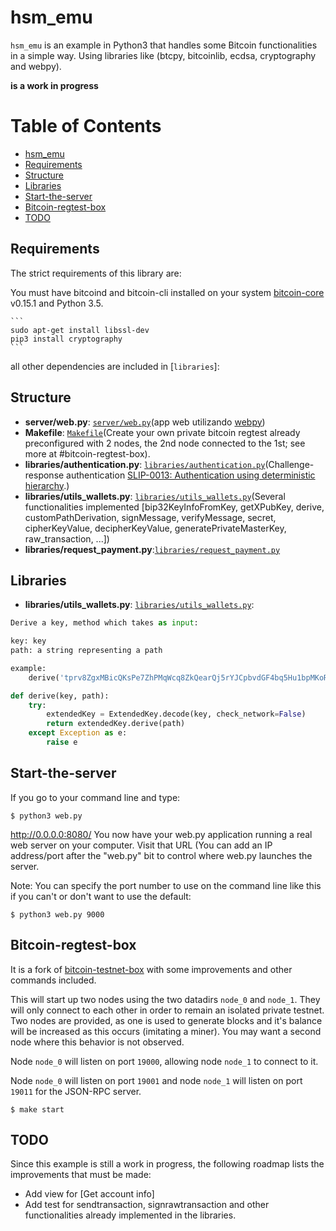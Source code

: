 
# hsm_emu
`hsm_emu` is an example in Python3 that handles some Bitcoin functionalities in a simple way. Using libraries like (btcpy, bitcoinlib, ecdsa, cryptography and webpy).

**is a work in progress**

Table of Contents
=================

 * [hsm_emu](#hsm_emu)
 * [Requirements](#requirements)
 * [Structure](#structure)
 * [Libraries](#libraries)
 * [Start-the-server](start_server)
 * [Bitcoin-regtest-box](#bitcoin-regtest-box)
 * [TODO](#todo)

## Requirements
The strict requirements of this library are:

You must have bitcoind and bitcoin-cli installed on your system <a href="https://bitcoin.org/en/bitcoin-core/">bitcoin-core</a> v0.15.1 and Python 3.5.

    ```
	sudo apt-get install libssl-dev
	pip3 install cryptography
    ```	
		
all other dependencies are included in [`libraries`]:

## Structure

- **server/web.py**: [`server/web.py`](server/web.py)(app web utilizando <a href="http://webpy.org">webpy</a>)
- **Makefile**: [`Makefile`](Makefile)(Create your own private bitcoin regtest already preconfigured with 2 nodes, the 2nd node connected to the 1st; see more at #bitcoin-regtest-box).
- **libraries/authentication.py**: [`libraries/authentication.py`](libraries/authentication.py)(Challenge-response authentication [SLIP-0013: Authentication using deterministic hierarchy](https://github.com/satoshilabs/slips/blob/master/slip-0013.md).)
- **libraries/utils_wallets.py**: [`libraries/utils_wallets.py`](libraries/utils_wallets.py)(Several functionalities implemented [bip32KeyInfoFromKey, getXPubKey, derive, customPathDerivation, signMessage, verifyMessage, secret, cipherKeyValue, decipherKeyValue, generatePrivateMasterKey, raw_transaction, ...])
- **libraries/request_payment.py**:[`libraries/request_payment.py`](libraries/request_payment.py)


## Libraries
- **libraries/utils_wallets.py**: [`libraries/utils_wallets.py`](libraries/utils_wallets.py):

```python
Derive a key, method which takes as input:

key: key
path: a string representing a path

example:
	derive('tprv8ZgxMBicQKsPe7ZhPMqWcq8ZkQearQj5rYJCpbvdGF4bq5Hu1bpMKoRpCHgn54E1FF4shVYJrT4ESonYWRLWRyqEEVbgWuATBa3eevd5vRX', "m/0'/0'/276'")

def derive(key, path):
	try:
		extendedKey = ExtendedKey.decode(key, check_network=False)
		return extendedKey.derive(path)
	except Exception as e:
		raise e
```


## Start-the-server
If you go to your command line and type:

```
$ python3 web.py
```

http://0.0.0.0:8080/
You now have your web.py application running a real web server on your computer. Visit that URL (You can add an IP address/port after the "web.py" bit to control where web.py launches the server.

Note: You can specify the port number to use on the command line like this if you can't or don't want to use the default:

```
$ python3 web.py 9000
```

## Bitcoin-regtest-box
It is a fork of <a href="https://github.com/freewil/bitcoin-testnet-box">bitcoin-testnet-box</a> with some improvements and other commands included.

This will start up two nodes using the two datadirs `node_0` and `node_1`. They
will only connect to each other in order to remain an isolated private testnet.
Two nodes are provided, as one is used to generate blocks and it's balance
will be increased as this occurs (imitating a miner). You may want a second node
where this behavior is not observed.

Node `node_0` will listen on port `19000`, allowing node `node_1` to connect to it.

Node `node_0` will listen on port `19001` and node `node_1` will listen on port `19011`
for the JSON-RPC server.


```
$ make start
```


## TODO
Since this example is still a work in progress, the following roadmap lists the improvements that must be made:
* Add view for [Get account info]
* Add test for sendtransaction, signrawtransaction and other functionalities already implemented in the libraries.
